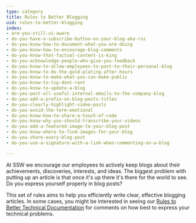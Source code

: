```yaml
---
type: category
title: Rules to Better Blogging
uid: rules-to-better-blogging
index:
- are-you-still-ui-aware
- do-you-have-a-subscribe-button-on-your-blog-aka-rss
- do-you-know-how-to-document-what-you-are-doing
- do-you-know-how-to-encourage-blog-comments
- do-you-know-that-factual-content-is-king
- do-you-acknowledge-people-who-give-you-feedback
- do-you-know-to-allow-employees-to-post-to-their-personal-blog
- do-you-know-to-do-the-gold-plating-after-hours
- do-you-know-to-make-what-you-can-make-public
- do-you-know-to-tip-dont-rant
- do-you-know-to-update-a-blog
- do-you-post-all-useful-internal-emails-to-the-company-blog
- do-you-add-a-prefix-on-blog-posts-titles
- do-you-clearly-highlight-video-posts
- do-you-avoid-the-term-emotional
- do-you-know-how-to-share-a-touch-of-code
- do-you-know-why-you-should-transcribe-your-videos
- do-you-add-a-featured-image-to-your-blog-post
- do-you-know-where-to-find-images-for-your-blog
- do-you-share-every-blog-post
- do-you-use-a-signature-with-a-link-when-commenting-on-a-blog

---
```

At SSW we encourage our employees to actively keep blogs about their achievements, discoveries, interests, and ideas. The biggest problem with putting up an article is that once it's up there it's there for the world to see. Do you express yourself properly in blog posts?

This set of rules aims to help you efficiently write clear, effective blogging articles. In some cases, you might be interested in seeing our [Rules to Better Technical Documentation](http&#58;//www.ssw.com.au/ssw/standards/Rules/RulesToBetterTechnicalDocumentation.aspx) for comments on how best to express your technical problems.

